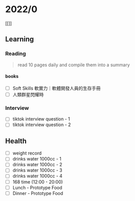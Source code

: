 # 2022/0

[[]]

## Learning

### Reading

> read 10 pages daily and compile them into a summary

#### books

- [ ] Soft Skills 軟實力｜軟體開發人員的生存手冊
- [ ] 人類群星閃耀時

### Interview

- [ ] tiktok interview question - 1
- [ ] tiktok interview question - 2

## Health

- [ ] weight record
- [ ] drinks water 1000cc - 1
- [ ] drinks water 1000cc - 2
- [ ] drinks water 1000cc - 3
- [ ] drinks water 1000cc - 4
- [ ] 168 time (12:00 - 20:00)
- [ ] Lunch - Prototype Food
- [ ] Dinner - Prototype Food
